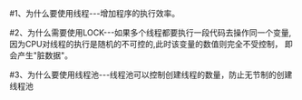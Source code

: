 #1、为什么要使用线程---增加程序的执行效率。

#2、为什么需要使用LOCK---如果多个线程都要执行一段代码去操作同一个变量,因为CPU对线程的执行是随机的不可控的,此时该变量的数值则完全不受控制，           即会产生"脏数据"。

#3、为什么要使用线程池---线程池可以控制创建线程的数量，防止无节制的创建线程池